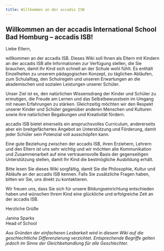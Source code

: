 ```yaml
---
title: Willkommen an der accadis ISB
---
```

## Willkommen an der accadis International School Bad Homburg – accadis ISB! 

Liebe Eltern,

willkommen an der accadis ISB. Dieses Wiki soll Ihnen als Eltern mit Kindern an der accadis ISB alle Informationen zur Verfügung stellen, die Sie brauchen, damit Ihr Kind sich schnell an der Schule wohl fühlt. Es enthält Einzelheiten zu unserem pädagogischen Konzept, zu täglichen Abläufen, zum Schulalltag, den Schulregeln und unseren Erwartungen an die akademischen und sozialen Leistungen unserer Schüler.

Unser Ziel ist es, den natürlichen Wissensdrang der Kinder und Schüler zu ermutigen, die Freude am Lernen und das Selbstbewusstsein im Umgang mit neuen Erfahrungen zu stärken. Gleichzeitig möchten wir den Respekt unserer Kinder und Schüler gegenüber anderen Menschen und Kulturen sowie ihre natürlichen Begabungen und Kreativität fördern.

accadis ISB bietet einerseits ein anspruchsvolles Curriculum, andererseits aber ein breitgefächertes Angebot an Unterstützung und Förderung, damit jeder Schüler sein Potenzial voll ausschöpfen kann.

Eine gute Beziehung zwischen der accadis ISB, ihren Erziehern, Lehrern und den Eltern ist uns sehr wichtig und wir möchten alle Kommunikation und Zusammenarbeit auf eine vertrauensvolle Basis der gegenseitigen Unterstützung stellen, damit Ihr Kind die bestmögliche Ausbildung erhält.

Bitte lesen Sie dieses Wiki sorgfältig, damit Sie die Philosophie, Kultur und Abläufe an der accadis ISB kennen. Falls Sie zusätzliche Fragen haben, bitten wir Sie, uns direkt zu kontaktieren.

Wir freuen uns, dass Sie sich für unsere Bildungseinrichtung entschieden haben und wünschen Ihrem Kind eine glückliche und erfolgreiche Zeit an der accadis ISB.

Herzliche Grüße

Janina Sparks  
Head of School

_Aus Gründen der einfacheren Lesbarkeit wird in diesem Wiki auf die geschlechtliche Differenzierung verzichtet. Entsprechende Begriffe gelten jedoch im Sinne der Gleichbehandlung für alle Geschlechter._
